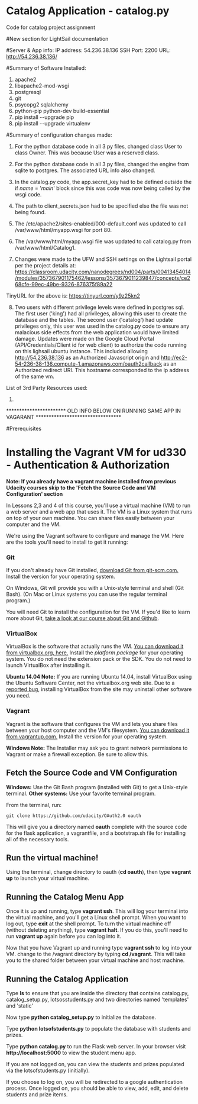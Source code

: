 # Catalog Application - catalog.py
Code for catalog project assignment

#New section for LightSail documentation

#Server & App info:
IP address: 54.236.38.136
SSH Port: 2200
URL: http://54.236.38.136/

#Summary of Software Installed:

1. apache2
2. libapache2-mod-wsgi
3. postgresql
4. git
5. psycopg2 sqlalchemy
6. python-pip python-dev build-essential
7. pip install --upgrade pip
8. pip install --upgrade virtualenv

#Summary of configuration changes made:

1. For the python database code in all 3 py files, changed class User to class Owner.  This was because User was a reserved class.
2. For the python database code in all 3 py files, changed the engine from sqlite to postgres.  The associated URL info also changed.

3. In the catalog.py code, the app.secret_key had to be defined outside the if _name_ = '_main_' block since this was code was now being called by the wsgi code.

4. The path to client_secrets.json had to be specified else the file was not being found.
5.  The /etc/apache2/sites-enabled/000-default.conf was updated to call /var/www/html/myapp.wsgi for port 80.
6. The /var/www/html/myapp.wsgi file was updated to call catalog.py from /var/www/html/Catalog1.
7. Changes were made to the UFW and SSH settings on the Lightsail portal per the project details at:
https://classroom.udacity.com/nanodegrees/nd004/parts/00413454014/modules/357367901175462/lessons/3573679011239847/concepts/ce268cfe-99ec-49be-9326-876375f89a22

TinyURL for the above is:  https://tinyurl.com/y9z25kn2

8. Two users with different privilege levels were defined in postgres sql.  The first user ('king') had all privileges, allowing this user to create the database and the tables.  The second user ('catalog') had update privileges only, this user was used in the catalog.py code to ensure any malacious side effects from the web application would have limited damage.
Updates were made on the Google Cloud Portal (API/Credentials/Client id for web client) to authorize the code running on this lighsail ubuntu instance.  This included allowing http://54.236.38.136 as an Authorized Javascript origin and http://ec2-54-236-38-136.compute-1.amazonaws.com/oauth2callback as an Authorized redirect URI.  This hostname corresponded to the ip address of the same vm.

List of 3rd Party Resources used:

1) 


*********************** OLD INFO BELOW ON RUNNING SAME APP IN VAGARANT *********************************




#Prerequisites
# Installing the Vagrant VM for ud330 - Authentication & Authorization

**Note: If you already have a vagrant machine installed from previous Udacity courses skip to the 'Fetch the Source Code and VM Configuration' section**

In Lessons 2,3 and 4 of this course, you'll use a virtual machine (VM) to run a web server and a web app that uses it. The VM is a Linux system that runs on top of your own machine.  You can share files easily between your computer and the VM.

We're using the Vagrant software to configure and manage the VM. Here are the tools you'll need to install to get it running:

### Git

If you don't already have Git installed, [download Git from git-scm.com.](http://git-scm.com/downloads) Install the version for your operating system.

On Windows, Git will provide you with a Unix-style terminal and shell (Git Bash).
(On Mac or Linux systems you can use the regular terminal program.)

You will need Git to install the configuration for the VM. If you'd like to learn more about Git, [take a look at our course about Git and Github](http://www.udacity.com/course/ud775).

### VirtualBox

VirtualBox is the software that actually runs the VM. [You can download it from virtualbox.org, here.](https://www.virtualbox.org/wiki/Downloads)  Install the *platform package* for your operating system.  You do not need the extension pack or the SDK. You do not need to launch VirtualBox after installing it.

**Ubuntu 14.04 Note:** If you are running Ubuntu 14.04, install VirtualBox using the Ubuntu Software Center, not the virtualbox.org web site. Due to a [reported bug](http://ubuntuforums.org/showthread.php?t=2227131), installing VirtualBox from the site may uninstall other software you need.

### Vagrant

Vagrant is the software that configures the VM and lets you share files between your host computer and the VM's filesystem.  [You can download it from vagrantup.com.](https://www.vagrantup.com/downloads) Install the version for your operating system.

**Windows Note:** The Installer may ask you to grant network permissions to Vagrant or make a firewall exception. Be sure to allow this.

## Fetch the Source Code and VM Configuration

**Windows:** Use the Git Bash program (installed with Git) to get a Unix-style terminal.
**Other systems:** Use your favorite terminal program.

From the terminal, run:

    git clone https://github.com/udacity/OAuth2.0 oauth

This will give you a directory named **oauth** complete with the source code for the flask application, a vagrantfile, and a bootstrap.sh file for installing all of the necessary tools.

## Run the virtual machine!

Using the terminal, change directory to oauth (**cd oauth**), then type **vagrant up** to launch your virtual machine.


## Running the Catalog Menu App
Once it is up and running, type **vagrant ssh**. This will log your terminal into the virtual machine, and you'll get a Linux shell prompt. When you want to log out, type **exit** at the shell prompt.  To turn the virtual machine off (without deleting anything), type **vagrant halt**. If you do this, you'll need to run **vagrant up** again before you can log into it.


Now that you have Vagrant up and running type **vagrant ssh** to log into your VM.  change to the /vagrant directory by typing **cd /vagrant**. This will take you to the shared folder between your virtual machine and host machine.

## Running the Catalog Application

Type **ls** to ensure that you are inside the directory that contains catalog.py, catalog_setup.py, lotsosstudents.py and two directories named 'templates' and 'static'

Now type **python catalog_setup.py** to initialize the database.

Type **python lotsofstudents.py** to populate the database with students and prizes.

Type **python catalog.py** to run the Flask web server. In your browser visit **http://localhost:5000** to view the student menu app.

If you are not logged on, you can view the students and prizes populated via the lotsofstudents.py (initially).

If you choose to log on, you will be redirected to a google authentication process.  Once logged on, you should be able to view, add, edit, and delete students and prize items.
